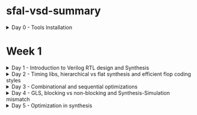 # sfal-vsd-summary

<details>
	<summary>Day 0 - Tools Installation </summary>
	
# Day 0 - Tools Installation
## Yosys
A framework for Verilog RTL synthesis.
```
# Update package lists
sudo apt-get update

# Clone the Yosys repository
git clone [https://github.com/YosysHQ/yosys.git](https://github.com/YosysHQ/yosys.git)
cd yosys

# Install dependencies
sudo apt-get install build-essential clang bison flex \
	libreadline-dev gawk tcl-dev libffi-dev git \
	graphviz xdot pkg-config python3 libboost-system-dev \
	libboost-python-dev libboost-filesystem-dev zlib1g-dev

# Build and install
make config-gcc
make
sudo make install
```
## Icarus Verilog (iverilog)
A Verilog simulation and synthesis tool.
```
sudo apt-get update
sudo apt-get install iverilog
```
## GTKWave
A fully featured GTK+ based waveform viewer.
```
sudo apt-get update
sudo apt-get install gtkwave
```
## ngspice
A mixed-level/mixed-signal circuit simulator.
```
# First, download the tarball from [https://sourceforge.net/projects/ngspice/files/](https://sourceforge.net/projects/ngspice/files/)
# Then, run the following commands, replacing 'ngspice-XX' with the correct version number.
tar -zxvf ngspice-XX.tar.gz
cd ngspice-XX
mkdir release
cd release
../configure --with-x --with-readline=yes --disable-debug
make
sudo make install
```
## Magic
A VLSI layout tool.
```
# Install all dependencies at once
sudo apt-get install m4 tcsh csh libx11-dev tcl-dev tk-dev \
    libcairo2-dev mesa-common-dev libglu1-mesa-dev libncurses-dev

# Clone the repository
git clone [https://github.com/RTimothyEdwards/magic.git](https://github.com/RTimothyEdwards/magic.git)
cd magic

# Build and install
./configure
make
sudo make install
```
## OpenLANE
An automated RTL to GDSII flow that runs in a Docker environment.
```
1. Install Dependencies
sudo apt-get update
sudo apt-get upgrade
sudo apt install -y build-essential python3 python3-venv python3-pip make git
```
## 2. Install Docker
```
# Add Docker's official GPG key and set up the repository
sudo apt install apt-transport-https ca-certificates curl software-properties-common
curl -fsSL [https://download.docker.com/linux/ubuntu/gpg](https://download.docker.com/linux/ubuntu/gpg) | sudo gpg --dearmor -o /usr/share/keyrings/docker-archive-keyring.gpg
echo "deb [arch=amd64 signed-by=/usr/share/keyrings/docker-archive-keyring.gpg] [https://download.docker.com/linux/ubuntu](https://download.docker.com/linux/ubuntu) $(lsb_release -cs) stable" | sudo tee /etc/apt/sources.list.d/docker.list > /dev/null

# Install Docker Engine
sudo apt update
sudo apt install docker-ce docker-ce-cli containerd.io
```
## 3. Manage Docker Permissions
```
# Add your user to the 'docker' group to run commands without sudo
sudo groupadd docker
sudo usermod -aG docker $USER

# IMPORTANT: YOU MUST REBOOT YOUR SYSTEM NOW FOR THIS TO TAKE EFFECT
sudo reboot

# After rebooting, verify by running: docker run hello-world
```
## 4. Install OpenLANE
```
# Navigate to your home directory and clone the repository
cd $HOME
git clone [https://github.com/The-OpenROAD-Project/OpenLane.git](https://github.com/The-OpenROAD-Project/OpenLane.git)

# Go into the directory and build the environment
cd OpenLane
make

# Run the test set to ensure everything works
make test
```


  
# Day 0 - The Digital Chip Design and Verification Flow

This document outlines the standard process for taking an application from a high-level specification to a physical, manufactured microchip. The core principle is to create and verify the design at different levels of abstraction, ensuring the output remains consistent at every stage.

The ultimate goal is to ensure the final silicon chip's output (**O4**) matches the outputs from all previous stages of design and simulation (**O3**, **O2**, and **O1**).

`O4 == O3 == O2 == O1`



---

##  Stage 1: High-Level Modeling (Output O1)

Before designing any hardware, we first model the chip's intended application in a high-level language like C or C++. This model serves as a "golden reference" to ensure the logic is correct and meets the specification.

* **Goal:** Create a functional C model of the application's specification.
* **Process:**
    1.  The application logic is written in C.
    2.  A testbench, also in C, is created to provide inputs to the model and check its output.
    3.  The code is compiled using a standard C compiler (like GCC).
* **Verification:** The output from this stage is **O1**. We run the testbench to confirm that **O1** matches the expected result. This validates the core algorithm.

---

##  Stage 2: RTL Design (Output O2)

Once the high-level logic is confirmed, we create a "soft copy" of the hardware using a Hardware Description Language (HDL).

* **Goal:** Describe the hardware's behavior and structure in code.
* **Process:** The hardware design, including the processor and peripherals, is written in an HDL like Verilog or SystemVerilog. This is called the Register-Transfer Level (RTL) design.
* **Verification:** We run the same application from Stage 1 on a simulation of the RTL hardware. The output of this simulation is **O2**. The critical check here is to ensure `O2 == O1`. This proves that our hardware design correctly implements the application's logic.

---

##  Stage 3: Synthesis & SoC Integration (Output O3)

In this stage, the abstract RTL code is converted into a design made of actual logic gates, and all the chip's components are connected.

* **Goal:** Convert the RTL design into a gate-level netlist and integrate all components into a full System on a Chip (SoC).
* **Process:**
    1.  **Synthesis:** The RTL code is fed into a synthesis tool, which converts it into a **Gate Level Netlist**—a description using standard logic gates (AND, OR, etc.).
    2.  **Component Integration:** The synthesized netlist is combined with other essential blocks like **Macros** (reusable blocks like clock dividers) and **Analog IPs** (ADCs, PLLs).
    3.  **SoC Assembly:** All blocks are connected with General Purpose Input/Output (GPIOs) to create the complete SoC design.
* **Verification:** The application is run on a simulation of this final, integrated gate-level design. The output is **O3**. We must verify that `O3 == O2 == O1`.

---

##  Stage 4: Physical Design & Tapeout (GDSII)

This is where the digital design is transformed into a physical layout—a detailed blueprint for manufacturing.

* **Goal:** Create the final manufacturing file (**GDSII**).
* **Process:**
    1.  **Physical Design:** This involves **floorplanning** (arranging major blocks), **placement** (placing logic gates), and **routing** (drawing the metal wires to connect everything).
    2.  **GDSII Generation:** The final layout is saved in a GDSII file format, which is the blueprint sent to the factory (foundry).
    3.  **Final Checks:** The GDSII file undergoes rigorous checks like **DRC** (Design Rule Check) and **LVS** (Layout vs. Schematic).
* **Tapeout:** The process of sending the final, verified GDSII file to the manufacturing plant.

---

##  Stage 5: Chip Validation (Output O4)

After manufacturing, the physical chip is returned from the foundry. This is often called "Tape-in" or "Silicon Bring-up."

* **Goal:** Test the real silicon chip to ensure it works correctly.
* **Process:** The physical chip is placed on a test board, and the original C testbench is used to feed it inputs and measure its outputs.
* **Verification:** The output from the physical chip is **O4**. The final, ultimate verification is confirming that `O4 == O3 == O2 == O1`. If this holds true, the chip is ready for the market.

---

## Illustrative C Code Example (Stage 1)

Here is a simple example demonstrating Stage 1: creating a C model for a Multiply-Accumulate (MAC) application and testing it with a testbench.

### 1. `application_model.h` - The Header File
This file declares the function that our application model provides.
```c
#ifndef APPLICATION_MODEL_H
#define APPLICATION_MODEL_H

// This function represents the core logic of our application
int run_mac_operation(int a, int b, int c);

#endif // APPLICATION_MODEL_H
```
#### 2. `application_model.c` - The C Model
This file contains the actual C implementation of our application, which serves as the golden reference.
```
#include "application_model.h"

// Implementation of the MAC operation
// This is the "specification" or "golden reference" model
int run_mac_operation(int a, int b, int c) {
    int product = a * b;
    int result = product + c;
    return result;
}
```
### 3. `testbench.c` - The Testbench
This file tests our C model. It provides inputs, gets the output (O1), and compares it to a known correct answer.
```
#include <stdio.h>
#include "application_model.h"

int main() {
    // 1. Define test inputs
    int input_a = 10;
    int input_b = 5;
    int input_c = 20;

    // 2. Define the expected "golden" output for these inputs
    // Expected = (10 * 5) + 20 = 70
    int expected_o1 = 70;

    printf("--- C Testbench Running ---\n");
    printf("Inputs: a=%d, b=%d, c=%d\n", input_a, input_b, input_c);
    printf("Expected Output (O1): %d\n", expected_o1);

    // 3. Run the application model to get the actual output
    int actual_o1 = run_mac_operation(input_a, input_b, input_c);
    printf("Actual Output (O1) from C Model: %d\n", actual_o1);

    // 4. Verification Step: Compare actual output with expected output
    if (actual_o1 == expected_o1) {
        printf("VERIFICATION PASSED: actual_o1 == expected_o1\n");
    } else {
        printf("VERIFICATION FAILED: actual_o1 != expected_o1\n");
    }

    return 0;
}
```
### 4. `Makefile` - How to Compile
This file tells the `gcc` compiler how to build the final executable program.
```
# Makefile to compile the testbench and application model

# Compiler
CC = gcc

# Compiler flags
CFLAGS = -Wall -Werror

# Target executable name
TARGET = testbench

# Source files
SOURCES = testbench.c application_model.c

# Default rule to build the target
all: $(TARGET)

$(TARGET): $(SOURCES)
	$(CC) $(CFLAGS) -o $(TARGET) $(SOURCES)

# Rule to clean up generated files
clean:
	rm -f $(TARGET)
```
How to Run This Example
1. Save the four code blocks above into their respective files (`application_model.h`, `application_model.c`, `testbench.c`, `Makefile`).

2. Open a terminal in that directory.

3. Compile the code by running the `make` command:
```
make
```
### 4.Execute the compiled program:
```
./testbench
```
#### 5.You will see the following output, which confirms that the C model passed the test.
```
--- C Testbench Running ---
Inputs: a=10, b=5, c=20
Expected Output (O1): 70
Actual Output (O1) from C Model: 70
VERIFICATION PASSED: actual_o1 == expected_o1
```
</details>

# Week 1 

<details>
	<summary>Day 1 - Introduction to Verilog RTL design and Synthesis </summary>

#  Day 1 - Introduction to Verilog RTL design and Synthesis
This section provides an introduction to Verilog RTL design and synthesis, covering the basics of the open-source simulator iverilog, practical labs using iverilog and gtkwave, an introduction to Yosys and logic synthesis, and hands-on labs with Yosys and Sky130 PDKs.


## Introduction to open-source simulator iverilog

Icarus Verilog is an open-source Verilog simulator that allows for the simulation of digital circuits described in the Verilog Hardware Description Language (HDL). It is a valuable tool for debugging and verifying the functionality of your designs before they are synthesized into hardware. This section will cover the basics of installing and using iverilog to compile and simulate your Verilog code.



## Labs using iverilog and gtkwave

### Lab-1 Introduction to iverilog design test bench 
![](IMG/Lab1.png)

### Lab-2 Introduction iverilog gtkwave part1 

In these labs, you will get hands-on experience with iverilog and the GTKWave waveform viewer. You will learn how to write simple Verilog modules, create testbenches to verify their functionality, and use GTKWave to visualize the simulation results. This will help you understand the behavior of your designs and debug any issues.

For executing any Verilog file into the iverlog simulation 
```
$ iverilog <verilogfile> <testbench>
```
For Example
```
$ iverilog good_mux.v tb_good_mux.v
```

Executing this cmd a new file will be created named as a.out in the same folder 

![](IMG/lab2.1.png)




## Introduction to Yosys and Logic synthesis
Yosys is an open-source synthesis tool that converts your Verilog RTL code into a netlist, which is a description of the circuit in terms of logic gates. This section will introduce the fundamental concepts of logic synthesis, including how Yosys optimizes your design for area and performance.

## Labs using Yosys and Sky130 PDKs
These labs will guide you through the process of synthesizing your Verilog designs using Yosys and the Sky130 Process Design Kit (PDK). You will learn how to set up the synthesis flow, generate a netlist, and analyze the results. This will give you practical experience in preparing a design for fabrication.
</Details>


<Details>
<summary>Day 2 - Timing libs, hierarchical vs flat synthesis and efficient flop coding styles</summary>

# Day 2 - Timing libs, hierarchical vs flat synthesis and efficient flop coding styles
	This section focuses on timing libraries, the differences between hierarchical and flat synthesis approaches, and best practices for efficient flip-flop coding styles.

## Introduction to timing .libs
Timing libraries, or .lib files, are crucial for static timing analysis (STA). They contain detailed information about the timing characteristics of the standard cells used in your design. This section will explain the structure and content of these libraries and how they are used to verify that your design meets its timing requirements.

## Hierarchical vs Flat Synthesis
This section explores two different approaches to synthesis: hierarchical and flat. Hierarchical synthesis synthesizes each module of the design independently, which can be faster and easier to manage for large designs. Flat synthesis, on the other hand, synthesizes the entire design as a single unit, which can result in better optimization but may be more computationally intensive.

## Various Flop Coding Styles and optimization
The way you code your flip-flops in Verilog can have a significant impact on the performance and area of your synthesized circuit. This section will cover different coding styles for flip-flops and discuss how to write efficient and synthesizable code that meets your design goals.
</details>

<details>
<summary>Day 3 - Combinational and sequential optimizations</summary>
	
# Day 3 - Combinational and sequential optimizations

This section delves into the various optimization techniques used for both combinational and sequential logic during the synthesis process.

## Introduction to optimizations
Synthesis tools employ a wide range of optimization techniques to improve the quality of your design. This section provides an overview of these optimizations and explains how they help to reduce area, improve performance, and minimize power consumption.

## Combinational logic optimizations
This section focuses on optimization techniques specifically for combinational logic. Topics will include logic simplification, Boolean algebra, and other methods used to reduce the complexity of the circuit while preserving its functionality.

## Sequential logic optimizations
This section covers optimization techniques for sequential logic, such as state machine encoding, retiming, and clock gating. These techniques are used to improve the timing and power characteristics of your sequential circuits.

## Sequential optimizations for unused outputs
In some cases, the outputs of sequential elements may not be used by any other part of the design. This section will discuss how synthesis tools can identify and remove these unused outputs to reduce the overall area of the circuit.
</details>

<details>
	
<summary> Day 4 - GLS, blocking vs non-blocking and Synthesis-Simulation mismatch </summary>
	
# Day 4 - GLS, blocking vs non-blocking and Synthesis-Simulation mismatch
This section covers Gate-Level Simulation (GLS), the important distinction between blocking and non-blocking assignments, and the potential for mismatches between synthesis and simulation results.

## GLS, Synthesis-Simulation mismatch and Blocking/Non-blocking statements
Gate-Level Simulation (GLS) is a type of simulation that is performed on the synthesized netlist. It is used to verify the functionality and timing of the design after it has been optimized by the synthesis tool. This section will also discuss the critical difference between blocking (=) and non-blocking (<=) assignments in Verilog and how they can lead to synthesis-simulation mismatches if not used correctly.

## Labs on GLS and Synthesis-Simulation Mismatch
In these labs, you will perform Gate-Level Simulations on your synthesized designs and learn how to identify and debug synthesis-simulation mismatches. This will give you a deeper understanding of the importance of writing synthesizable Verilog code.

## Labs on synth-sim mismatch for blocking statement
These labs will focus specifically on how the use of blocking statements can lead to synthesis-simulation mismatches. You will see practical examples of this issue and learn how to avoid it in your own designs.
</details>

<details>

<summary>Day 5 - Optimization in synthesis</summary>
	
# Day 5 - Optimization in synthesis
This section explores advanced optimization techniques used in synthesis, focusing on control structures like if and case statements, as well as for loops and generate blocks.

## If Case constructs
This section will discuss how synthesis tools handle if and case statements in Verilog. You will learn how these constructs are translated into logic gates and how different coding styles can affect the quality of the synthesized circuit.

## Labs on "Incomplete If Case"
In these labs, you will learn about the concept of "incomplete if case" statements and how they can lead to the inference of latches in your design. You will see how to identify and fix these issues to ensure that your design is purely combinational.

## Labs on "Incomplete overlapping Case"
These labs will cover the topic of "incomplete overlapping case" statements. You will learn how these constructs can lead to unexpected behavior in your synthesized circuit and how to write your code to avoid these issues.

## for loop and for generate
This section will explore the use of for loops and generate blocks in Verilog. You will learn how these constructs can be used to create regular and scalable hardware structures and how they are handled by the synthesis tool.

## Labs on "for loop" and "for generate"
In these labs, you will get hands-on experience with for loops and generate blocks. You will learn how to use these constructs to create complex hardware designs and how to write efficient and synthesizable code.
</details>
